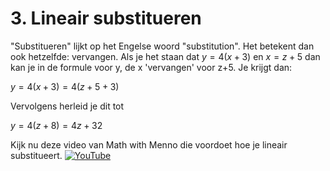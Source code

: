 # 3. Lineair substitueren

"Substitueren" lijkt op het Engelse woord "substitution". Het betekent dan ook hetzelfde: vervangen. Als je het staan dat $y=4(x+3)$ en $x=z+5$ dan kan je in de formule voor y, de x 'vervangen' voor z+5. Je krijgt dan:

$y = 4(x+3) = 4(z+5+3)$

Vervolgens herleid je dit tot

$y = 4(z+8) = 4z + 32$

Kijk nu deze video van Math with Menno die voordoet hoe je lineair substitueert.
[![YouTube](http://i.ytimg.com/vi/JMsf_D0Hbn4/hqdefault.jpg)](https://www.youtube.com/watch?v=JMsf_D0Hbn4)
